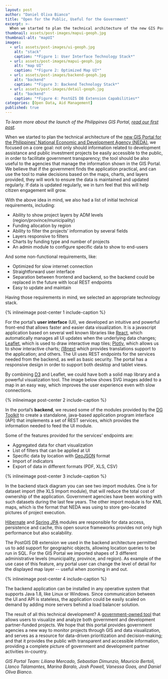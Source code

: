```yaml
---
layout: post
author: "Daniel Oliva Bianco"
title: "Open for the Public, Useful for the Government" 
excerpt: >-
  When we started to plan the technical architecture of the new GIS Portal for the Philippine National Economic and Development Agency (NEDA), we focused on a core goal: not only should information related to development assistance and public investment projects be easily accessible to the public...
thumbnail: assets/post-images/mapui-geoph.jpg
thumbnail-alt: "mapUI"
images:
  - url: assets/post-images/ui-geoph.jpg
    alt: "stack"
    caption: "*Figure 1: User Interface Technology Stack*"
  - url: assets/post-images/mapui-geoph.jpg
    alt: "map UI"
    caption: "*Figure 2: Optimized Map UI*"
  - url: assets/post-images/backend-geoph.jpg
    alt: "backend"
    caption: "*Figure 3: Backend Technology Stack*"
  - url: assets/post-images/detail-geoph.jpg
    alt: "backend"
    caption: "*Figure 4: PostGIS DB Extension Capabilities*"
categories: [Open Data, Aid Management]
published: true
---
```


*To learn more about the launch of the Philippines GIS Portal, [read our first post](http://www.developmentgateway.org/2016/09/30/Philippines-GIS-Launch/).*

When we started to plan the technical architecture of the [new GIS Portal for the Philippines' National Economic and Development Agency (NEDA)](http://neda.developmentgateway.org/#/map/tools?_k=w19mta), we focused on a core goal: not only should information related to development assistance and public investment projects be easily accessible to the public, in order to facilitate government transparency; the tool should be also useful to the agencies that manage the information shown in the GIS Portal. We believe that if the government finds the application practical, and can use the tool to make decisions based on the maps, charts, and layers provided, they will work to ensure the data is maintained and updated regularly. If data is updated regularly, we in turn feel that this will help citizen engagement will grow.

With the above idea in mind, we also had a list of initial technical requirements, including:  
 - Ability to show project layers by ADM levels (region/province/municipality)
 - Funding allocation by region
 - Ability to filter the projects’ information by several fields
 - Layers responsive to filters
 - Charts by funding type and number of projects
 - An admin module to configure specific data to show to end-users

And some non-functional requirements, like:
 - Optimized for slow internet connection
 - Straightforward user interface
 - Separation between frontend and backend, so the backend could be replaced in the future with local REST endpoints
 - Easy to update and maintain

Having those requirements in mind, we selected an appropriate technology stack.
 
{% inlineimage post-center 1 include-caption %}

For the portal’s **user interface** (UI), we developed an intuitive and powerful front-end that allows faster and easier data visualization. It is a javascript application based on several well known libraries like [React](https://facebook.github.io/react/), which automatically manages all UI updates when the underlying data changes; [Leaflet](https://github.com/Esri/esri-leaflet), which is used to draw interactive map tiles; [Plotly](https://plot.ly/), which allows us to show interactive charts; [i18next](http://i18next.com/) which provides translations support to the application; and others. The UI uses REST endpoints for the services needed from the backend, as well as basic security. The portal has a responsive design in order to support both desktop and tablet views.

By combining [D3](https://d3js.org/) and Leaflet, we could have both a solid map library and a powerful visualization tool. The image below shows SVG images added to a map in an easy way, which improves the user experience even with slow connections.

{% inlineimage post-center 2 include-caption %}

In the portal’s **backend**, we reused some of the modules provided by the [DG Toolkit](https://github.com/devgateway/dg-toolkit) to create a standalone, java-based application program interface (API) that implements a set of REST services, which provides the information needed to feed the UI module.

Some of the features provided for the services’ endpoints are:
 - Aggregated data for chart visualization
 - List of filters that can be applied at UI
 - Specific data by location with [GeoJSON](http://geojson.org/) format
 - Import of indicators
 - Export of data in different formats (PDF, XLS, CSV)

{% inlineimage post-center 3 include-caption %}

In the backend stack diagram you can see two import modules. One is for dataset import (the XLS Import module), that will reduce the total cost of ownership of the application. Government agencies have been working with such datasets during the last few years. The other import module is for KML maps, which is the format that NEDA was using to store geo-located pictures of project execution.

[Hibernate](http://hibernate.org) and [Spring JPA](http://projects.spring.io/spring-data-jpa/) modules are responsible for data access, persistence and cache, this open source frameworks provides not only high performance but also scalability.

The PostGIS DB extension we used in the backend architecture permitted us to add support for geographic objects, allowing location queries to be run in SQL. For the GIS Portal we imported shapes of 3 different administrative levels (municipality, province, and region). As example of the use case of this feature, any portal user can change the level of detail for the displayed map layer -- useful when zooming in and out. 

{% inlineimage post-center 4 include-caption %}

The backend application can be installed in any operative system that supports Java 1.8, like Linux or Windows. Since communication between the UI and API is stateless, the application could be easily scaled on demand by adding more servers behind a load balancer solution. 

The result of all this technical development? A [government-owned tool](http://neda.developmentgateway.org/#/map/tools?_k=w19mta) that allows users to visualize and analyze both government and development partner-funded projects. We hope that this portal provides government agencies a new way to monitor projects through GIS and data visualization, and serves as a resource for data-driven prioritization and decision-making; and that it provides the public with transparent and accessible information, providing a complete picture of government and development partner activities in-country.  

*GIS Portal Team: Liliana Mercado, Sebastian Dimunzio, Mauricio Bertoli, Llanco Talamantes, Marina Baralo, Josh Powell, Vanessa Goas, and Daniel Oliva Bianco.*
